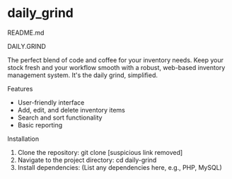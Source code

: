 # daily_grind
README.md

DAILY.GRIND

The perfect blend of code and coffee for your inventory needs. Keep your stock fresh and your workflow smooth with a robust, web-based inventory management system. It's the daily grind, simplified.

Features

  - User-friendly interface
  - Add, edit, and delete inventory items
  - Search and sort functionality
  - Basic reporting

Installation

1.  Clone the repository:
    git clone [suspicious link removed]
2.  Navigate to the project directory:
    cd daily-grind
3.  Install dependencies:
    (List any dependencies here, e.g., PHP, MySQL)
